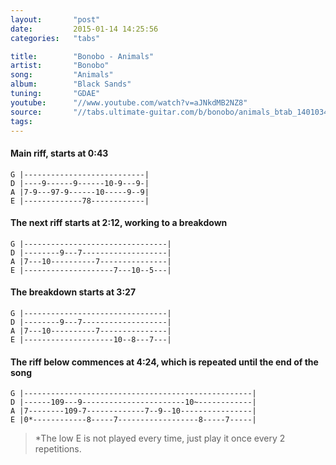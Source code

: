 ```yaml
---
layout:       "post"
date:         2015-01-14 14:25:56
categories:   "tabs"

title:        "Bonobo - Animals"
artist:       "Bonobo"
song:         "Animals"
album:        "Black Sands"
tuning:       "GDAE"
youtube:      "//www.youtube.com/watch?v=aJNkdMB2NZ8"
source:       "//tabs.ultimate-guitar.com/b/bonobo/animals_btab_1401034id_04072013date.htm/"
tags:         
---
```


#### Main riff, starts at 0:43

```
G |---------------------------|
D |----9------9------10-9---9-|
A |7-9---97-9------10-----9--9|
E |-------------78------------|
```

#### The next riff starts at 2:12, working to a breakdown

```
G |--------------------------------|
D |--------9---7-------------------|
A |7---10----------7---------------|
E |--------------------7---10--5---|
```

#### The breakdown starts at 3:27

```
G |--------------------------------|
D |--------9---7-------------------|
A |7---10----------7---------------|
E |--------------------10--8---7---|
```

#### The riff below commences at 4:24, which is repeated until the end of the song

```
G |---------------------------------------------------|
D |------109---9-----------------------10~------------|
A |7--------109-7-------------7--9--10----------------|
E |0*------------8-----7------------------8-----7-----|
```

> *The low E is not played every time, just play it once every 2 repetitions.